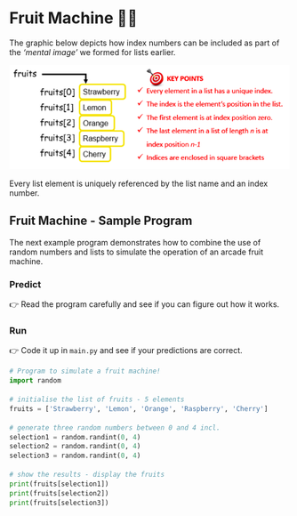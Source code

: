 # Fruit Machine 👨‍💻

The graphic below depicts how index numbers can be included as part of the *‘mental image’* we formed for lists earlier.

![image](image_2.png)

Every list element is uniquely referenced by the list name and an index number.

## Fruit Machine - Sample Program

The next example program demonstrates how to combine the use of random numbers and lists to simulate the operation of an arcade fruit machine.

### Predict
👉 Read the program carefully and see if you can figure out how it works.

### Run
👉 Code it up in `main.py` and see if your predictions are correct.

````py
# Program to simulate a fruit machine!
import random

# initialise the list of fruits - 5 elements
fruits = ['Strawberry', 'Lemon', 'Orange', 'Raspberry', 'Cherry']

# generate three random numbers between 0 and 4 incl.
selection1 = random.randint(0, 4)
selection2 = random.randint(0, 4)
selection3 = random.randint(0, 4)

# show the results - display the fruits
print(fruits[selection1])
print(fruits[selection2])
print(fruits[selection3])
````


